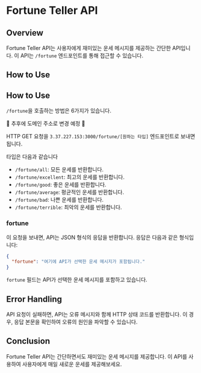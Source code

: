 # Fortune Teller API

## Overview

Fortune Teller API는 사용자에게 재미있는 운세 메시지를 제공하는 간단한 API입니다. 이 API는 `/fortune` 엔드포인트를 통해 접근할 수 있습니다.

## How to Use

## How to Use

`/fortune`을 호출하는 방법은 6가지가 있습니다.

🚨 추후에 도메인 주소로 변경 예정 🚨

HTTP GET 요청을 `3.37.227.153:3000/fortune/[원하는 타입]` 엔드포인트로 보내면 됩니다.

타입은 다음과 같습니다

- `/fortune/all`: 모든 운세를 반환합니다.
- `/fortune/excellent`: 최고의 운세를 반환합니다.
- `/fortune/good`: 좋은 운세를 반환합니다.
- `/fortune/average`: 평균적인 운세를 반환합니다.
- `/fortune/bad`: 나쁜 운세를 반환합니다.
- `/fortune/terrible`: 최악의 운세를 반환합니다.

### fortune

이 요청을 보내면, API는 JSON 형식의 응답을 반환합니다. 응답은 다음과 같은 형식입니다:

```json
{
  "fortune": "여기에 API가 선택한 운세 메시지가 포함됩니다."
}
```

`fortune` 필드는 API가 선택한 운세 메시지를 포함하고 있습니다.

## Error Handling

API 요청이 실패하면, API는 오류 메시지와 함께 HTTP 상태 코드를 반환합니다. 이 경우, 응답 본문을 확인하여 오류의 원인을 파악할 수 있습니다.

## Conclusion

Fortune Teller API는 간단하면서도 재미있는 운세 메시지를 제공합니다. 이 API를 사용하여 사용자에게 매일 새로운 운세를 제공해보세요.
